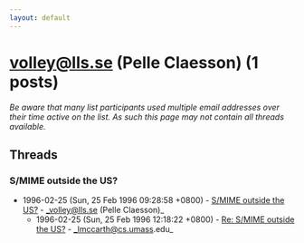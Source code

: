 ```yaml
---
layout: default
---
```


# volley@lls.se (Pelle Claesson) (1 posts)

_Be aware that many list participants used multiple email addresses over their time active on the list. As such this page may not contain all threads available._

## Threads

### S/MIME outside the US?
+ 1996-02-25 (Sun, 25 Feb 1996 09:28:58 +0800) - [S/MIME outside the US?](/archive/1996/02/0af935bb407d74e38aba31e33c9e02c9abf35f21761a44d642bdd8a993325f69) - _volley@lls.se (Pelle Claesson)_
  + 1996-02-25 (Sun, 25 Feb 1996 12:18:22 +0800) - [Re: S/MIME outside the US?](/archive/1996/02/a71a9203773947c2ab79c41f10d4c7331ae1b777f49806ac2c9a546a74547179) - _lmccarth@cs.umass.edu_

